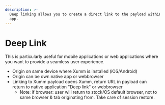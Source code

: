 ```yaml
---
description: >-
  Deep linking allows you to create a direct link to the payload within the Xumm
  app.
---
```


# Deep Link

This is particularly useful for mobile applications or web applications where you want to provide a seamless user experience.

* Origin on same device where Xumm is installed (iOS/Android)
* Origin can be own native app or webbrowser
* Linking to Xumm payload opens Xumm, return URL in payload can return to native application "Deep link" or webbrowser
  * Note: if browser: user will return to stock/OS default browser, not to same browser & tab originating from. Take care of session restore.
